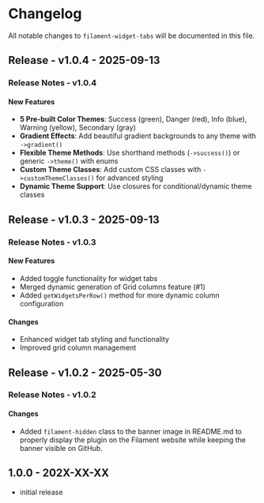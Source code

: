 # Changelog

All notable changes to `filament-widget-tabs` will be documented in this file.

## Release - v1.0.4 - 2025-09-13

### Release Notes - v1.0.4

#### New Features

- **5 Pre-built Color Themes**: Success (green), Danger (red), Info (blue), Warning (yellow), Secondary (gray)
- **Gradient Effects**: Add beautiful gradient backgrounds to any theme with `->gradient()`
- **Flexible Theme Methods**: Use shorthand methods (`->success()`) or generic `->theme()` with enums
- **Custom Theme Classes**: Add custom CSS classes with `->customThemeClasses()` for advanced styling
- **Dynamic Theme Support**: Use closures for conditional/dynamic theme classes

## Release - v1.0.3 - 2025-09-13

### Release Notes - v1.0.3

#### New Features

- Added toggle functionality for widget tabs
- Merged dynamic generation of Grid columns feature (#1)
- Added `getWidgetsPerRow()` method for more dynamic column configuration

#### Changes

- Enhanced widget tab styling and functionality
- Improved grid column management

## Release - v1.0.2 - 2025-05-30

### Release Notes - v1.0.2

#### Changes

- Added `filament-hidden` class to the banner image in README.md to properly display the plugin on the Filament website
  while keeping the banner visible on GitHub.

## 1.0.0 - 202X-XX-XX

- initial release
